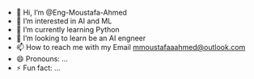 - 👋 Hi, I’m @Eng-Moustafa-Ahmed
- 👀 I’m interested in AI and ML
- 🌱 I’m currently learning Python
- 💞️ I’m looking to learn be an AI engneer
- 📫 How to reach me with my Email mmoustafaaahmed@outlook.com
- 😄 Pronouns: ...
- ⚡ Fun fact: ...

<!---
Eng-Moustafa-Ahmed/Eng-Moustafa-Ahmed is a ✨ special ✨ repository because its `README.md` (this file) appears on your GitHub profile.
You can click the Preview link to take a look at your changes.
--->
